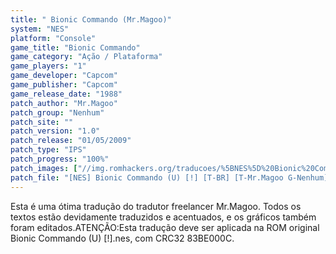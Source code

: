 ```yaml
---
title: " Bionic Commando (Mr.Magoo)"
system: "NES"
platform: "Console"
game_title: "Bionic Commando"
game_category: "Ação / Plataforma"
game_players: "1"
game_developer: "Capcom"
game_publisher: "Capcom"
game_release_date: "1988"
patch_author: "Mr.Magoo"
patch_group: "Nenhum"
patch_site: ""
patch_version: "1.0"
patch_release: "01/05/2009"
patch_type: "IPS"
patch_progress: "100%"
patch_images: ["//img.romhackers.org/traducoes/%5BNES%5D%20Bionic%20Commando%20-%20Mr.Magoo%20-%201.png","//img.romhackers.org/traducoes/%5BNES%5D%20Bionic%20Commando%20-%20Mr.Magoo%20-%202.png","//img.romhackers.org/traducoes/%5BNES%5D%20Bionic%20Commando%20-%20Mr.Magoo%20-%203.png"]
patch_file: "[NES] Bionic Commando (U) [!] [T-BR] [T-Mr.Magoo G-Nenhum] [V-1.0 P-100% A-2009].zip"
---
```

Esta é uma ótima tradução do tradutor freelancer Mr.Magoo. Todos os textos estão devidamente traduzidos e acentuados, e os gráficos também foram editados.ATENÇÃO:Esta tradução deve ser aplicada na ROM original Bionic Commando (U) [!].nes, com CRC32 83BE000C.